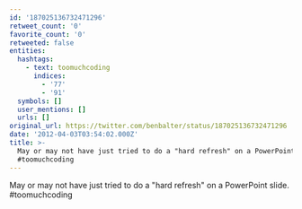 ```yaml
---
id: '187025136732471296'
retweet_count: '0'
favorite_count: '0'
retweeted: false
entities:
  hashtags:
    - text: toomuchcoding
      indices:
        - '77'
        - '91'
  symbols: []
  user_mentions: []
  urls: []
original_url: https://twitter.com/benbalter/status/187025136732471296
date: '2012-04-03T03:54:02.000Z'
title: >-
  May or may not have just tried to do a "hard refresh" on a PowerPoint slide.
  #toomuchcoding
---
```


May or may not have just tried to do a "hard refresh" on a PowerPoint slide. #toomuchcoding
